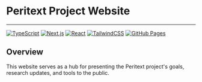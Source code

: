 # Peritext Project Website

---

[![TypeScript](https://img.shields.io/badge/TypeScript-007ACC?style=flat&logo=typescript&logoColor=white)](https://www.typescriptlang.org/) [![Next.js](https://img.shields.io/badge/Next.js-000000?style=flat&logo=next.js&logoColor=white)](https://nextjs.org/) [![React](https://img.shields.io/badge/React-20232A?style=flat&logo=react&logoColor=61DAFB)](https://reactjs.org/) [![TailwindCSS](https://img.shields.io/badge/TailwindCSS-38B2AC?style=flat&logo=tailwind-css&logoColor=white)](https://tailwindcss.com/) [![GitHub Pages](https://img.shields.io/badge/GitHub_Pages-222222?style=flat&logo=github&logoColor=white)](https://pages.github.com/)

## Overview

This website serves as a hub for presenting the Peritext project's goals, research updates, and tools to the public.
